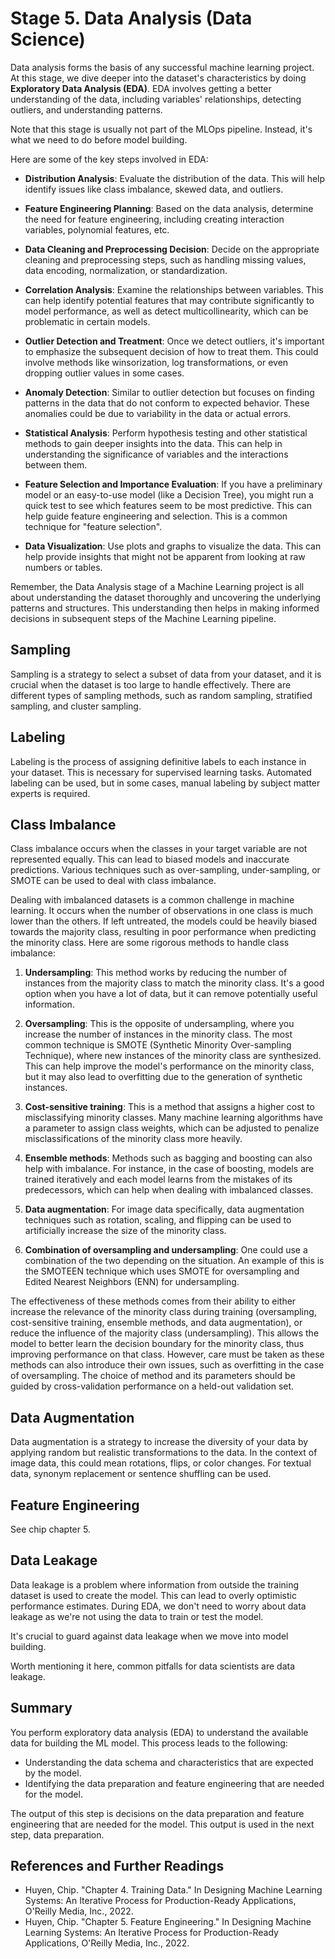# Stage 5. Data Analysis (Data Science)

Data analysis forms the basis of any successful machine learning project. At
this stage, we dive deeper into the dataset's characteristics by doing
**Exploratory Data Analysis (EDA)**. EDA involves getting a better understanding
of the data, including variables' relationships, detecting outliers, and
understanding patterns.

Note that this stage is usually not part of the MLOps pipeline. Instead, it's
what we need to do before model building.

Here are some of the key steps involved in EDA:

-   **Distribution Analysis**: Evaluate the distribution of the data. This will
    help identify issues like class imbalance, skewed data, and outliers.

-   **Feature Engineering Planning**: Based on the data analysis, determine the
    need for feature engineering, including creating interaction variables,
    polynomial features, etc.

-   **Data Cleaning and Preprocessing Decision**: Decide on the appropriate
    cleaning and preprocessing steps, such as handling missing values, data
    encoding, normalization, or standardization.

-   **Correlation Analysis**: Examine the relationships between variables. This
    can help identify potential features that may contribute significantly to
    model performance, as well as detect multicollinearity, which can be
    problematic in certain models.

-   **Outlier Detection and Treatment**: Once we detect outliers, it's important
    to emphasize the subsequent decision of how to treat them. This could
    involve methods like winsorization, log transformations, or even dropping
    outlier values in some cases.

-   **Anomaly Detection**: Similar to outlier detection but focuses on finding
    patterns in the data that do not conform to expected behavior. These
    anomalies could be due to variability in the data or actual errors.

-   **Statistical Analysis**: Perform hypothesis testing and other statistical
    methods to gain deeper insights into the data. This can help in
    understanding the significance of variables and the interactions between
    them.

-   **Feature Selection and Importance Evaluation**: If you have a preliminary
    model or an easy-to-use model (like a Decision Tree), you might run a quick
    test to see which features seem to be most predictive. This can help guide
    feature engineering and selection. This is a common technique for "feature
    selection".

-   **Data Visualization**: Use plots and graphs to visualize the data. This can
    help provide insights that might not be apparent from looking at raw numbers
    or tables.

Remember, the Data Analysis stage of a Machine Learning project is all about
understanding the dataset thoroughly and uncovering the underlying patterns and
structures. This understanding then helps in making informed decisions in
subsequent steps of the Machine Learning pipeline.

## Sampling

Sampling is a strategy to select a subset of data from your dataset, and it is
crucial when the dataset is too large to handle effectively. There are different
types of sampling methods, such as random sampling, stratified sampling, and
cluster sampling.

## Labeling

Labeling is the process of assigning definitive labels to each instance in your
dataset. This is necessary for supervised learning tasks. Automated labeling can
be used, but in some cases, manual labeling by subject matter experts is
required.

## Class Imbalance

Class imbalance occurs when the classes in your target variable are not
represented equally. This can lead to biased models and inaccurate predictions.
Various techniques such as over-sampling, under-sampling, or SMOTE can be used
to deal with class imbalance.

Dealing with imbalanced datasets is a common challenge in machine learning. It
occurs when the number of observations in one class is much lower than the
others. If left untreated, the models could be heavily biased towards the
majority class, resulting in poor performance when predicting the minority
class. Here are some rigorous methods to handle class imbalance:

1. **Undersampling**: This method works by reducing the number of instances from
   the majority class to match the minority class. It's a good option when you
   have a lot of data, but it can remove potentially useful information.

2. **Oversampling**: This is the opposite of undersampling, where you increase
   the number of instances in the minority class. The most common technique is
   SMOTE (Synthetic Minority Over-sampling Technique), where new instances of
   the minority class are synthesized. This can help improve the model's
   performance on the minority class, but it may also lead to overfitting due to
   the generation of synthetic instances.

3. **Cost-sensitive training**: This is a method that assigns a higher cost to
   misclassifying minority classes. Many machine learning algorithms have a
   parameter to assign class weights, which can be adjusted to penalize
   misclassifications of the minority class more heavily.

4. **Ensemble methods**: Methods such as bagging and boosting can also help with
   imbalance. For instance, in the case of boosting, models are trained
   iteratively and each model learns from the mistakes of its predecessors,
   which can help when dealing with imbalanced classes.

5. **Data augmentation**: For image data specifically, data augmentation
   techniques such as rotation, scaling, and flipping can be used to
   artificially increase the size of the minority class.

6. **Combination of oversampling and undersampling**: One could use a
   combination of the two depending on the situation. An example of this is the
   SMOTEEN technique which uses SMOTE for oversampling and Edited Nearest
   Neighbors (ENN) for undersampling.

The effectiveness of these methods comes from their ability to either increase
the relevance of the minority class during training (oversampling,
cost-sensitive training, ensemble methods, and data augmentation), or reduce the
influence of the majority class (undersampling). This allows the model to better
learn the decision boundary for the minority class, thus improving performance
on that class. However, care must be taken as these methods can also introduce
their own issues, such as overfitting in the case of oversampling. The choice of
method and its parameters should be guided by cross-validation performance on a
held-out validation set.

## Data Augmentation

Data augmentation is a strategy to increase the diversity of your data by
applying random but realistic transformations to the data. In the context of
image data, this could mean rotations, flips, or color changes. For textual
data, synonym replacement or sentence shuffling can be used.

## Feature Engineering

See chip chapter 5.

## Data Leakage

Data leakage is a problem where information from outside the training dataset is
used to create the model. This can lead to overly optimistic performance
estimates. During EDA, we don't need to worry about data leakage as we're not
using the data to train or test the model.

It's crucial to guard against data leakage when we move into model building.

Worth mentioning it here, common pitfalls for data scientists are data leakage.

## Summary

You perform exploratory data analysis (EDA) to understand the available data for
building the ML model. This process leads to the following:

-   Understanding the data schema and characteristics that are expected by the
    model.
-   Identifying the data preparation and feature engineering that are needed for
    the model.

The output of this step is decisions on the data preparation and feature
engineering that are needed for the model. This output is used in the next step,
data preparation.

## References and Further Readings

-   Huyen, Chip. "Chapter 4. Training Data." In Designing Machine Learning
    Systems: An Iterative Process for Production-Ready Applications, O'Reilly
    Media, Inc., 2022.
-   Huyen, Chip. "Chapter 5. Feature Engineering." In Designing Machine Learning
    Systems: An Iterative Process for Production-Ready Applications, O'Reilly
    Media, Inc., 2022.
